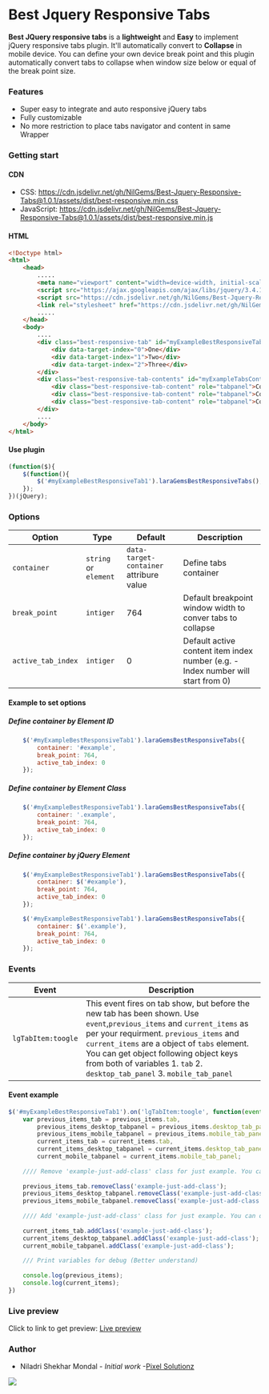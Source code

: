 # Best Jquery Responsive Tabs
**Best JQuery responsive tabs** is a **lightweight** and **Easy** to implement jQuery responsive tabs plugin. It'll automatically convert to **Collapse** in mobile device. You can define your own device break point and this plugin automatically convert tabs to collapse when window size below or equal of the break point size.

### Features

- Super easy to integrate and auto responsive jQuery tabs
- Fully customizable
- No more restriction to place tabs navigator and content in same Wrapper

### Getting start
#### CDN
- CSS: https://cdn.jsdelivr.net/gh/NilGems/Best-Jquery-Responsive-Tabs@1.0.1/assets/dist/best-responsive.min.css
- JavaScript: https://cdn.jsdelivr.net/gh/NilGems/Best-Jquery-Responsive-Tabs@1.0.1/assets/dist/best-responsive.min.js
#### HTML
```html
<!Doctype html>
<html>
	<head>
		.....
		<meta name="viewport" content="width=device-width, initial-scale=1, shrink-to-fit=no">
		<script src="https://ajax.googleapis.com/ajax/libs/jquery/3.4.1/jquery.min.js"></script>
		<script src="https://cdn.jsdelivr.net/gh/NilGems/Best-Jquery-Responsive-Tabs@1.0.1/assets/dist/best-responsive.min.css"></script>
		<link rel="stylesheet" href="https://cdn.jsdelivr.net/gh/NilGems/Best-Jquery-Responsive-Tabs@1.0.1/assets/dist/best-responsive.min.css"/>
		.....
	</head>
	<body>
		....
		<div class="best-responsive-tab" id="myExampleBestResponsiveTab1" role="tablist" data-target-content="#myExampleTabsContent">
		    <div data-target-index="0">One</div>
		    <div data-target-index="1">Two</div>
		    <div data-target-index="2">Three</div>
		</div>
		<div class="best-responsive-tab-contents" id="myExampleTabsContent" aria-labelledby="myExampleBestResponsiveTab">
		    <div class="best-responsive-tab-content" role="tabpanel">Content of one</div>
		    <div class="best-responsive-tab-content" role="tabpanel">Content of two</div>
		    <div class="best-responsive-tab-content" role="tabpanel">Content of three</div>
		</div>
		....
	</body>
</html>
```
#### Use plugin
```js
(function($){
	$(function(){
		$('#myExampleBestResponsiveTab1').laraGemsBestResponsiveTabs();
	});
})(jQuery);
```
### Options

|  Option |  Type | Default | Description |
| --- | --- | --- | --- |
| `container`  | `string` or `element` | `data-target-container` attribure value| Define tabs container |
| `break_point`  | `intiger`  | 764 | Default breakpoint window width to conver tabs to collapse |
| `active_tab_index`  | `intiger`   | 0 | Default active content item index number (e.g. - Index number will start from 0) |

#### Example to set options
##### Define container by Element ID
```js
	$('#myExampleBestResponsiveTab1').laraGemsBestResponsiveTabs({
		container: '#example',
		break_point: 764,
		active_tab_index: 0
	});
```
##### Define container by Element Class
```js
	$('#myExampleBestResponsiveTab1').laraGemsBestResponsiveTabs({
		container: '.example',
		break_point: 764,
		active_tab_index: 0
	});
```
##### Define container by jQuery Element
```javascript
	$('#myExampleBestResponsiveTab1').laraGemsBestResponsiveTabs({
		container: $('#example'),
		break_point: 764,
		active_tab_index: 0
	});
```
```javascript
	$('#myExampleBestResponsiveTab1').laraGemsBestResponsiveTabs({
		container: $('.example'),
		break_point: 764,
		active_tab_index: 0
	});
```
### Events

|  Event | Description |
| --- | --- |
| `lgTabItem:toogle` | This event fires on tab show, but before the new tab has been shown. Use `event`,`previous_items` and `current_items` as per your requirment. `previous_items` and `current_items` are a object of `tabs` element. You can get object following object keys from both of variables 1. `tab` 2. `desktop_tab_panel` 3. `mobile_tab_panel` |

#### Event example
```javascript
$('#myExampleBestResponsiveTab1').on('lgTabItem:toogle', function(event, previous_items, current_items){ 
	var previous_items_tab = previous_items.tab,
	    previous_items_desktop_tabpanel = previous_items.desktop_tab_panel,
	    previous_items_mobile_tabpanel = previous_items.mobile_tab_panel, 
	    current_items_tab = current_items.tab,
	    current_items_desktop_tabpanel = current_items.desktop_tab_panel,
	    current_mobile_tabpanel = current_items.mobile_tab_panel;
	    
	//// Remove 'example-just-add-class' class for just example. You can do any jquery function like to following.
	
	previous_items_tab.removeClass('example-just-add-class');
	previous_items_desktop_tabpanel.removeClass('example-just-add-class');
	previous_items_mobile_tabpanel.removeClass('example-just-add-class');
	
	//// Add 'example-just-add-class' class for just example. You can do any jquery function like to following.
	
	current_items_tab.addClass('example-just-add-class');
	current_items_desktop_tabpanel.addClass('example-just-add-class');
	current_mobile_tabpanel.addClass('example-just-add-class');
	
	/// Print variables for debug (Better understand)
	
	console.log(previous_items);
	console.log(current_items);
})
```
### Live preview

Click to link to get preview: [Live preview](https://codepen.io/nilgems/full/mdyeKWJ)

### Author

- Niladri Shekhar Mondal *- Initial work* -[Pixel Solutionz](https://pixelsolutionz.com)

![](https://repository-images.githubusercontent.com/226507502/92268c80-191c-11ea-8154-6ed683b710cb)
